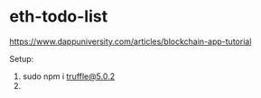 # eth-todo-list

https://www.dappuniversity.com/articles/blockchain-app-tutorial

Setup:
1) sudo npm i truffle@5.0.2
2) 
